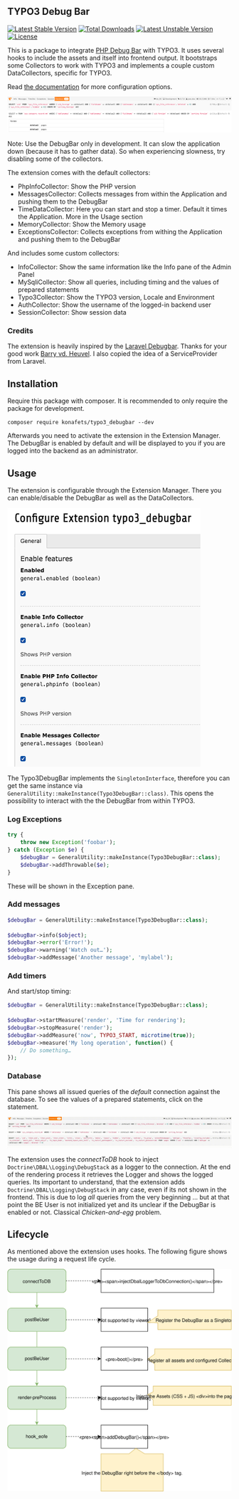 ## TYPO3 Debug Bar

[![Latest Stable Version](https://poser.pugx.org/konafets/typo3_debugbar/v/stable)](https://packagist.org/packages/konafets/typo3_debugbar) [![Total Downloads](https://poser.pugx.org/konafets/typo3_debugbar/downloads)](https://packagist.org/packages/konafets/typo3_debugbar) [![Latest Unstable Version](https://poser.pugx.org/konafets/typo3_debugbar/v/unstable)](https://packagist.org/packages/konafets/typo3_debugbar) [![License](https://poser.pugx.org/konafets/typo3_debugbar/license)](https://packagist.org/packages/konafets/typo3_debugbar)

This is a package to integrate [PHP Debug Bar](http://phpdebugbar.com/) with TYPO3.
It uses several hooks to include the assets and itself into frontend output.
It bootstraps some Collectors to work with TYPO3 and implements a couple custom DataCollectors, specific for TYPO3.

Read [the documentation](http://phpdebugbar.com/docs/) for more configuration options.

![Screenshot](https://raw.githubusercontent.com/konafets/typo3_debugbar/develop/Documentation/Images/SQLView.png)

Note: Use the DebugBar only in development. It can slow the application down (because it has to gather data). So when experiencing slowness, try disabling some of the collectors.

The extension comes with the default collectors:

 - PhpInfoCollector: Show the PHP version 
 - MessagesCollector: Collects messages from within the Application and pushing them to the DebugBar
 - TimeDataCollector: Here you can start and stop a timer. Default it times the Application. More in the Usage section
 - MemoryCollector: Show the Memory usage
 - ExceptionsCollector: Collects exceptions from withing the Application and pushing them to the DebugBar

And includes some custom collectors:

 - InfoCollector: Show the same information like the Info pane of the Admin Panel
 - MySqliCollector: Show all queries, including timing and the values of prepared statements
 - Typo3Collector: Show the TYPO3 version, Locale and Environment
 - AuthCollector: Show the username of the logged-in backend user
 - SessionCollector: Show session data

### Credits

The extension is heavily inspired by the [Laravel Debugbar](https://github.com/barryvdh/laravel-debugbar). Thanks for your good work [Barry vd. Heuvel](https://github.com/barryvdh).
I also copied the idea of a ServiceProvider from Laravel.

## Installation

Require this package with composer. It is recommended to only require the package for development.

```shell
composer require konafets/typo3_debugbar --dev
```

Afterwards you need to activate the extension in the Extension Manager. The DebugBar is enabled by default and will be displayed to you if you are logged into the backend as an administrator.  

## Usage

The extension is configurable through the Extension Manager. There you can enable/disable the DebugBar as well as the DataCollectors.

![Configuration](https://raw.githubusercontent.com/konafets/typo3_debugbar/develop/Documentation/Images/Configure.png)


The Typo3DebugBar implements the `SingletonInterface`, therefore you can get the same instance via `GeneralUtility::makeInstance(Typo3DebugBar::class)`. This opens the possibility to interact with the the DebugBar from within TYPO3.

### Log Exceptions

```php
try {
    throw new Exception('foobar');
} catch (Exception $e) {
    $debugBar = GeneralUtility::makeInstance(Typo3DebugBar::class);
    $debugBar->addThrowable($e);
}
```  

These will be shown in the Exception pane.

### Add messages

```php
$debugBar = GeneralUtility::makeInstance(Typo3DebugBar::class);

$debugBar->info($object);
$debugBar->error('Error!');
$debugBar->warning('Watch out…');
$debugBar->addMessage('Another message', 'mylabel');
```

### Add timers

And start/stop timing:

```php
$debugBar = GeneralUtility::makeInstance(Typo3DebugBar::class);

$debugBar->startMeasure('render', 'Time for rendering');
$debugBar->stopMeasure('render');
$debugBar->addMeasure('now', TYPO3_START, microtime(true));
$debugBar->measure('My long operation', function() {
    // Do something…
});
```

### Database

This pane shows all issued queries of the *default* connection against the database. To see the values of a prepared statements, click on the statement. 

![DatabasePane](https://raw.githubusercontent.com/konafets/typo3_debugbar/develop/Documentation/Images/DatabasePane.gif)

The extension uses the *connectToDB* hook to inject `Doctrine\DBAL\Logging\DebugStack` as a logger to the connection. At the end of the rendering process it retrieves the Logger and shows the logged queries.
Its important to understand, that the extension adds `Doctrine\DBAL\Logging\DebugStack` in any case, even if its not shown in the frontend. 
This is due to log *all* queries from the very beginning ... but at that point the BE User is not initialized yet and its unclear if the DebugBar is enabled or not. Classical *Chicken-and-egg* problem.

## Lifecycle

As mentioned above the extension uses hooks. The following figure shows the usage during a request life cycle. 

![DatabasePane](https://raw.githubusercontent.com/konafets/typo3_debugbar/develop/Documentation/Images/LifeCycle.svg)   


